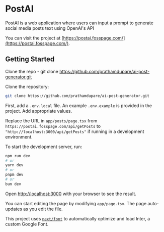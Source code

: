 # PostAI

PostAI is a web application where users can input a prompt to generate social media posts text using OpenAI's API

You can visit the project at [https://postai.fosspage.com/](https://postai.fosspage.com/).

## Getting Started

Clone the repo - git clone https://github.com/prathamdupare/ai-post-generator.git

Clone the repository:

```bash
git clone https://github.com/prathamdupare/ai-post-generator.git
```

First, add a `.env.local` file. An example `.env.example` is provided in the project. Add appropriate values.

Replace the URL in `app/posts/page.tsx` from `https://postai.fosspage.com/api/getPosts` to `"http://localhost:3000/api/getPosts"` if running in a development environment.

To start the development server, run:

```bash
npm run dev
# or
yarn dev
# or
pnpm dev
# or
bun dev
```

Open [http://localhost:3000](http://localhost:3000) with your browser to see the result.

You can start editing the page by modifying `app/page.tsx`. The page auto-updates as you edit the file.

This project uses [`next/font`](https://nextjs.org/docs/basic-features/font-optimization) to automatically optimize and load Inter, a custom Google Font.
